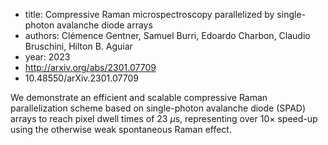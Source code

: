 - title: Compressive Raman microspectroscopy parallelized by single-photon avalanche diode arrays
- authors: Clémence Gentner, Samuel Burri, Edoardo Charbon, Claudio Bruschini, Hilton B. Aguiar
- year: 2023
- http://arxiv.org/abs/2301.07709
- 10.48550/arXiv.2301.07709

We demonstrate an efficient and scalable compressive Raman parallelization scheme based on single-photon avalanche diode (SPAD) arrays to reach pixel dwell times of 23 $\mu$s, representing over 10$\times$ speed-up using the otherwise weak spontaneous Raman effect.